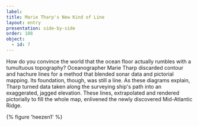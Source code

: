 ```yaml
---
label: 
title: Marie Tharp's New Kind of Line
layout: entry
presentation: side-by-side
order: 108
object:
  - id: 7
---
```

How do you convince the world that the ocean floor actually rumbles with a tumultuous topography? Oceanographer Marie Tharp discarded contour and hachure lines for a method that blended sonar data and pictorial mapping. Its foundation, though, was still a line. As these diagrams explain, Tharp turned data taken along the surveying ship's path into an exaggerated, jagged elevation. These lines, extrapolated and rendered pictorially to fill the whole map, enlivened the newly discovered Mid-Atlantic Ridge.  

{% figure 'heezen1' %}